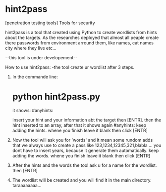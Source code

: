 # hint2pass
[penetration testing tools]
Tools for security 

hint2pass is a tool that created using Python to create wordlists from hints about the targets.
As the researches deployed that almost all peaple create there passwords from environment arround them,
like names, cat names city where they live etc...

$$$$--this tool is under developement--$$$$

How to use hint2pass:
-the tool create ur wordlist after 3 steps.
  
  1) In the commande line:
      # python hint2pass.py
      it shows: #anyhints: 
      
      insert your hint and your information abt the target then [ENTR].
      then the hint inserted to an array, after that it shows again
      #anyhints: 
      keep adding the hints.
      whene you finish leave it blank then click [ENTR]
  
  2) Now the tool will ask you for 'words' and it mean some rundom adds that we always use to create a pass like 123,1234,12345,321,blabla ...
     you dont have to insert years, because it generate them automatically.
     keep adding the words.
     whene you finish leave it blank then click [ENTR]
  
  
  
  3) After the hints and the words the tool ask u for a name for the wordlist. then [ENTR]
  
  4) The wordlist will be created and you will find it in the main directory.
  taraaaaaaaa...

